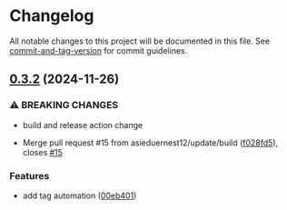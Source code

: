 # Changelog

All notable changes to this project will be documented in this file. See [commit-and-tag-version](https://github.com/absolute-version/commit-and-tag-version) for commit guidelines.

## [0.3.2](https://github.com/asieduernest12/wyzant-looker/compare/v0.3.1...v0.3.2) (2024-11-26)


### ⚠ BREAKING CHANGES

* build and release action change

* Merge pull request #15 from asieduernest12/update/build ([f028fd5](https://github.com/asieduernest12/wyzant-looker/commit/f028fd5fef07711996f4c45de7821fb6328e796c)), closes [#15](https://github.com/asieduernest12/wyzant-looker/issues/15)


### Features

* add tag automation ([00eb401](https://github.com/asieduernest12/wyzant-looker/commit/00eb401a4fbddec5208a8f948592216e80601d07))
